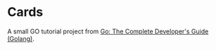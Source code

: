 # Cards

A small GO tutorial project from [Go: The Complete Developer's Guide (Golang)](https://orsted.udemy.com/course/go-the-complete-developers-guide/).